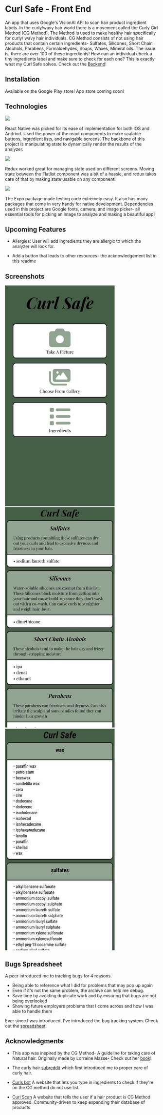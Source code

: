 # Curl Safe - Front End
An app that uses Google's VisionAI API to scan hair product ingredient labels. In the curly/wavy hair world there is a movement called the Curly Girl Method (CG Method). The Method is used to make healthy hair specifically for curly/ wavy hair individuals. CG Method consists of not using hair products that contain certain ingredients- Sulfates, Silicones, Short Chain Alcohols, Parabens, Formaldehydes, Soaps, Waxes, Mineral oils. The issue is, there are over 100 of these ingredients! How can an individual check a tiny ingredients label and make sure to check for each one? 
This is exactly what my Curl Safe solves. 
Check out the [Backend](https://github.com/JpadillaCoding/CurlSafe-Backend)!

## Installation 
Available on the Google Play store!
App store coming soon!

## Technologies 

<img src="https://img.shields.io/badge/React_Native-20232A?style=for-the-badge&logo=react&logoColor=61DAFB">

React Native was picked for its ease of implementation for both IOS and Andriod. Used the power of the react components to make scalable buttons, ingredient lists, and navigable screens. The backbone of this project is manipulating state to dynamically render the results of the analyzer. 

<img src="https://img.shields.io/badge/Redux-593D88?style=for-the-badge&logo=redux&logoColor=white">

Redux worked great for managing state used on different screens. Moving state between the Flatlist component was a bit of a hassle, and redux takes care of that by making state usable on any component!

<img src="https://img.shields.io/badge/Expo-1B1F23?style=for-the-badge&logo=expo&logoColor=white">

The Expo package made testing code extremely easy. It also has many packages that come in very handy for native development. Dependencies used in this project are Google fonts, camera, and image picker- all essential tools for picking an image to analyze and making a beautiful app!

## Upcoming Features

- Allergies: User will add ingredients they are allergic to which the analyzer will look for. 

- Add a button that leads to other resources- the acknowledgement list in this readme

## Screenshots

<img src="CurlSafe/assets/Homepage.jpg" alt="Curl safe Homepage">
<img src="CurlSafe/assets/Analyzer.jpg" alt="Curl safe analyzer page">
<img src="CurlSafe/assets/Ingredients.jpg" alt="Curl safe Ingredients page">

## Bugs Spreadsheet 

A peer introduced me to tracking bugs for 4 reasons. 
- Being able to reference what I did for problems that may pop up again
- Even if it's not the same problem, the archive can help me debug. 
- Save time by avoiding duplicate work and by ensuring that bugs are not being overlooked 
- Showing future employers problems that I come across and how I was able to handle them

Ever since I was introduced, I've introduced the bug tracking system.
Check out the [spreadsheet](https://docs.google.com/spreadsheets/d/1AnkQHyOJvGC9OME0xiNRgRaY0g2Fr8wp9TOr22Vx2eo/edit?usp=sharing)!

## Acknowledgments 

- This app was inspired by the CG Method- A guideline for taking care of  Natural hair. Originally made by Lorraine Masse- Check out her [book](https://a.co/d/0DKIAwM)!

- The curly hair [subreddit](https://www.reddit.com/r/curlyhair/) which first introduced me to proper care of curly hair.

- [Curls bot](https://www.curlsbot.com/) A website that lets you type in ingredients to check if they're on the CG method do not use list. 

- [Curl Scan](https://curlscan.com/) A website that tells the user if a hair product is CG Method approved. Community-driven to keep expanding their database of products. 




